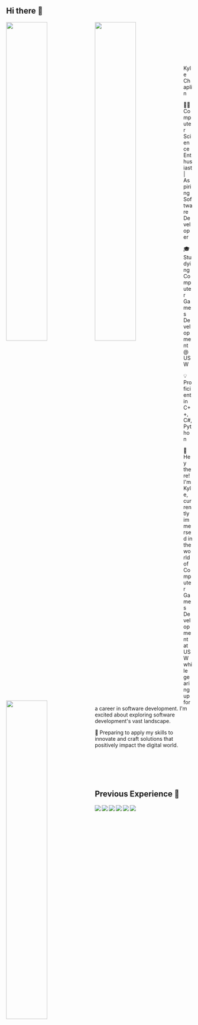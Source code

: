 ## Hi there 👋

<img align="left" width="47%" src="https://github-readme-stats.vercel.app/api?username=deChaplin&show_icons=true&theme=dark" />

<img align="left" width="47%" src="https://github-readme-stats.vercel.app/api/top-langs/?username=deChaplin&layout=compact" />

<img align="left" width="47%" src="https://github-readme-stats.vercel.app/api/top-langs/?username=deChaplin&langs_count=8" />

<br></br>
<br></br>
<br></br>

Kyle Chaplin

👨‍💻 Computer Science Enthusiast | Aspiring Software Developer

🎓 Studying Computer Games Development @ USW

💡 Proficient in C++, C#, Python

👋 Hey there! I'm Kyle, currently immersed in the world of Computer Games Development at USW while gearing up for a career in software development. I'm excited about exploring software development's vast landscape. 

🤞 Preparing to apply my skills to innovate and craft solutions that positively impact the digital world.

<br></br>
<br></br>

## Previous Experience 📒

<img align="left" src="https://img.shields.io/badge/c++-%2300599C.svg?style=for-the-badge&logo=c%2B%2B&logoColor=white" />
<img align="left" src="https://img.shields.io/badge/c%23-%23239120.svg?style=for-the-badge&logo=c-sharp&logoColor=white" />
<img align="left" src="https://img.shields.io/badge/html5-%23E34F26.svg?style=for-the-badge&logo=html5&logoColor=white" />
<img align="left" src="https://img.shields.io/badge/python-3670A0?style=for-the-badge&logo=python&logoColor=ffdd54" />
<img align="left" src="https://img.shields.io/badge/unrealengine-%23313131.svg?style=for-the-badge&logo=unrealengine&logoColor=white" />
<img align="left" src="https://img.shields.io/badge/unity-%23000000.svg?style=for-the-badge&logo=unity&logoColor=white" />
